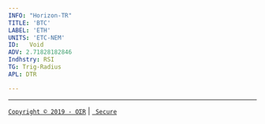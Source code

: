 ```yaml
---
INFO: "Horizon-TR"
TITLE: 'BTC'
LABEL: 'ETH'
UNITS: 'ETC-NEM'
ID:   Void
ADV: 2.71828182846
Indhstry: RSI
TG: Trig-Radius
APL: DTR

---
```

***

[` Copyright © 2019 - OΣR `](https://github.com/HorizonTR/XTR/blob/master/Information.lc) | 
[` Secure`](https://www.mcafeesecure.com/verify?host=ozturna.info)


<!-- Note: This website is for bug reports, not general questions.
Do not post issues about non-bitcoin versions of Electrum. -->
